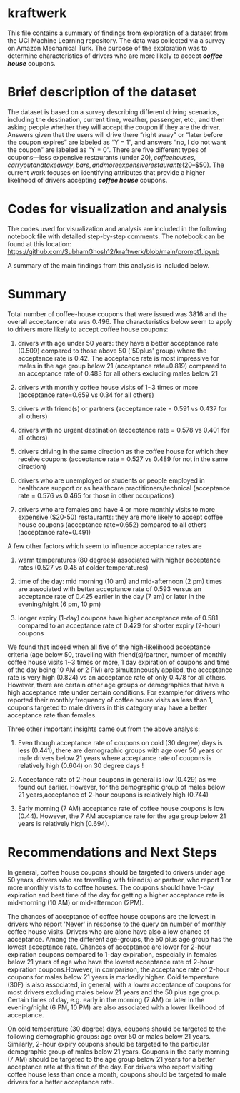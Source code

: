 # kraftwerk
This file contains a summary of findings from exploration of a dataset from the UCI Machine Learning repository. The data was collected via a survey on Amazon Mechanical Turk. The purpose of the exploration was to determine characteristics of drivers who are more likely to accept ***coffee house*** coupons.

# Brief description of the dataset
The dataset is based on a survey describing different driving scenarios, including the destination, current time, weather, passenger, etc., and then asking people whether they will accept the coupon if they are the driver. Answers given that the users will drive there “right away” or “later before the coupon expires” are labeled as “Y = 1”, and answers “no, I do not want the coupon” are labeled as “Y = 0”. There are five different types of coupons—less expensive restaurants (under $20), coffee houses, carry out and take away, bars, and more expensive restaurants ($20–$50). The current work focuses on identifying attributes that provide a higher likelihood of drivers accepting ***coffee house*** coupons.

# Codes for visualization and analysis
The codes used for visualization and analysis are included in the following notebook file with detailed step-by-step comments. The notebook can be found at this location:
https://github.com/SubhamGhosh12/kraftwerk/blob/main/prompt1.ipynb

A summary of the main findings from this analysis is included below.

# Summary
Total number of coffee-house coupons that were issued was 3816 and the overall acceptance rate was 0.496. The characteristics below seem to apply to drivers more likely to accept coffee house coupons:

1) drivers with age under 50 years: they have a better acceptance rate (0.509) compared to those above 50 ('50plus' group) where the acceptance rate is 0.42. The acceptance rate is most impressive for males in the age group below 21 (acceptance rate=0.819) compared to an acceptance rate of 0.483 for all others excluding males below 21

2) drivers with monthly coffee house visits of 1~3 times or more (acceptance rate=0.659 vs 0.34 for all others)

3) drivers with friend(s) or partners (acceptance rate = 0.591 vs 0.437 for all others)

4) drivers with no urgent destination (acceptance rate = 0.578 vs 0.401 for all others)

5) drivers driving in the same direction as the coffee house for which they receive coupons (acceptance rate = 0.527 vs 0.489 for not in the same direction)

6) drivers who are unemployed or students or people employed in healthcare support or as healthcare practitioners/technical (acceptance rate = 0.576 vs 0.465 for those in other occupations) 

7) drivers who are females and have 4 or more monthly visits to more expensive ($20-50) restaurants: they are more likely to accept coffee house coupons (acceptance rate=0.652) compared to all others (acceptance rate=0.491)

A few other factors which seem to influence acceptance rates are 

1) warm temperatures (80 degrees) associated with higher acceptance rates (0.527 vs 0.45 at colder temperatures)

2) time of the day: mid morning (10 am) and mid-afternoon (2 pm) times are associated with better acceptance rate  of 0.593 versus an acceptance rate of 0.425  earlier in the day (7 am) or later in the evening/night (6 pm, 10 pm)

3) longer expiry (1-day) coupons have higher acceptance rate of 0.581 compared to an acceptance rate of 0.429 for shorter expiry (2-hour) coupons



We  found that indeed when all five of the high-likelihood acceptance criteria  (age below 50, travelling with friend(s)/partner, number of monthly coffee house visits 1~3 times or more, 1 day expiration of coupons and time of the day being 10 AM or 2 PM) are simultaneously applied, the acceptance rate is very high (0.824) vs an acceptance rate of only 0.478 for all others. However, there are certain other age groups or demographics that have a high acceptance rate under certain conditions. For example,for drivers who reported their monthly frequency of coffee house visits as less than 1, coupons targeted to male drivers in this category may have a better acceptance rate than females. 

Three other important insights came out from the above analysis:

1. Even though acceptance rate of coupons on cold (30 degree) days is less (0.441), there are demographic groups with age over 50 years or male drivers below 21 years where acceptance rate of coupons is relatively high (0.604) on 30 degree days !


2. Acceptance rate of 2-hour coupons in general is low (0.429) as we found out earlier. However, for the demographic group of males below 21 years,acceptance of 2-hour coupons is relatively high (0.744)


3. Early morning (7 AM) acceptance rate of coffee house coupons is low (0.44). However, the 7 AM acceptance rate for the age group below 21 years is relatively high (0.694).


# Recommendations and Next Steps
In general, coffee house coupons should be targeted to drivers under age 50 years, drivers who are travelling with friend(s) or partner, who report 1 or more monthly visits to coffee houses. The coupons should have 1-day expiration and best time of the day for getting a higher acceptance rate is mid-morning (10 AM) or mid-afternoon (2PM). 

The chances of acceptance of coffee house coupons are the lowest in drivers who report 'Never' in response to the query on number of monthly coffee house visits. Drivers who are alone have also a low chance of acceptance. Among the different age-groups, the 50 plus age group has the lowest acceptance rate. Chances of acceptance are lower for 2-hour expiration coupons compared to 1-day expiration, especially in females below 21 years of age who have the lowest acceptance rate of 2-hour expiration coupons.However, in comparison, the acceptance rate of 2-hour coupons for males below 21 years is markedly higher. Cold temperature (30F) is also associated, in general, with a lower acceptance of coupons for most drivers excluding males below 21 years and the 50 plus age group. Certain times of day, e.g. early in the morning (7 AM) or later in the evening/night (6 PM, 10 PM) are also associated with a lower likelihood of acceptance.

 On cold temperature (30 degree) days, coupons should be targeted to the following demographic groups: age over 50 or males below 21 years. Similarly, 2-hour expiry coupons should be targeted to the particular demographic group of males below 21 years. Coupons in the early morning (7 AM) should be targeted to the age group below 21 years  for a better acceptance rate at this time of the day. For drivers who report visiting coffee house less than once a month, coupons should be targeted to male drivers for a better acceptance rate.

